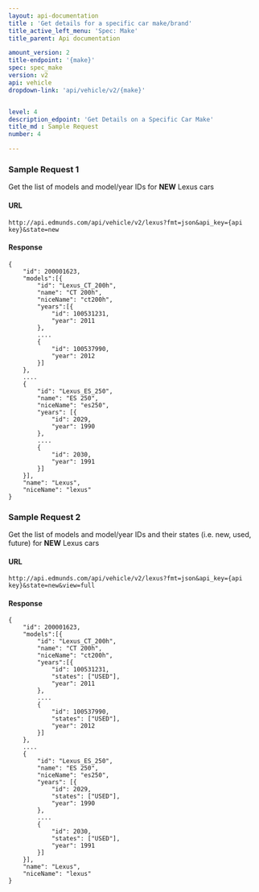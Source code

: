```yaml
---
layout: api-documentation
title : 'Get details for a specific car make/brand'
title_active_left_menu: 'Spec: Make'
title_parent: Api documentation

amount_version: 2
title-endpoint: '{make}'
spec: spec_make
version: v2
api: vehicle
dropdown-link: 'api/vehicle/v2/{make}'


level: 4
description_edpoint: 'Get Details on a Specific Car Make'
title_md : Sample Request
number: 4

---
```


### Sample Request 1

Get the list of models and model/year IDs for __NEW__ Lexus cars

#### URL

	http://api.edmunds.com/api/vehicle/v2/lexus?fmt=json&api_key={api key}&state=new

#### Response

	{
		"id": 200001623,
		"models":[{
			"id": "Lexus_CT_200h",
			"name":	"CT 200h",
			"niceName": "ct200h",
			"years":[{
				"id": 100531231,
				"year": 2011
			},
			....
			{
				"id": 100537990,
				"year": 2012
			}]
		},
		....
		{
			"id": "Lexus_ES_250",
			"name": "ES 250",
			"niceName": "es250",
			"years": [{
				"id": 2029,
				"year": 1990
			},
			....
			{
				"id": 2030,
				"year": 1991
			}]
		}],
		"name": "Lexus",
		"niceName": "lexus"
	}

### Sample Request 2

Get the list of models and model/year IDs and their states (i.e. new, used, future) for __NEW__ Lexus cars

#### URL

	http://api.edmunds.com/api/vehicle/v2/lexus?fmt=json&api_key={api key}&state=new&view=full

#### Response

	{
		"id": 200001623,
		"models":[{
			"id": "Lexus_CT_200h",
			"name":	"CT 200h",
			"niceName": "ct200h",
			"years":[{
				"id": 100531231,
				"states": ["USED"],
				"year": 2011
			},
			....
			{
				"id": 100537990,
				"states": ["USED"],
				"year": 2012
			}]
		},
		....
		{
			"id": "Lexus_ES_250",
			"name": "ES 250",
			"niceName": "es250",
			"years": [{
				"id": 2029,
				"states": ["USED"],
				"year": 1990
			},
			....
			{
				"id": 2030,
				"states": ["USED"],
				"year": 1991
			}]
		}],
		"name": "Lexus",
		"niceName": "lexus"
	}
